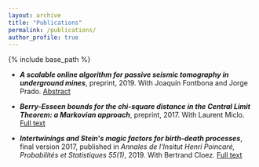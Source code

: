 ```yaml
---
layout: archive
title: "Publications"
permalink: /publications/
author_profile: true
---
```


{% include base_path %}

* ***A scalable online algorithm for passive seismic tomography in underground mines***, preprint, 2019. 
With Joaquín Fontbona and Jorge Prado. <a href="https://www.researchgate.net/publication/334495142_A_scalable_online_algorithm_for_passive_seismic_tomography_in_underground_mines" title="ResearchGate">Abstract</a>

* ***Berry-Esseen bounds for the chi-square distance in the Central Limit Theorem: a Markovian approach***, preprint, 2017. 
With Laurent Miclo. <a href="https://arxiv.org/abs/1709.09410" title="arXiv">Full text</a>

* ***Intertwinings and Stein's magic factors for birth-death processes***, final version 2017, published in *Annales de l'Insitut Henri Poincaré, Probabilités et Statistiques 55(1)*, 2019.
With Bertrand Cloez. <a href="https://arxiv.org/abs/1609.08390" title="arXiv">Full text</a>
